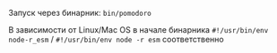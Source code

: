 Запуск через бинарник: `bin/pomodoro`

В зависимости от Linux/Mac OS в начале бинарника `#!/usr/bin/env node-r_esm` / `#!/usr/bin/env node -r esm`  соответственно 
